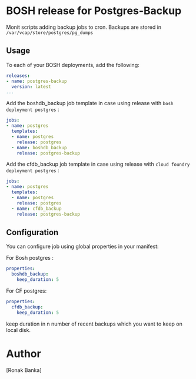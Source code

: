 BOSH release for Postgres-Backup
===============================

Monit scripts adding backup jobs to cron. Backups are stored in `/var/vcap/store/postgres/pg_dumps`

Usage
-----

To each of your BOSH deployments, add the following:

```yaml
releases:
- name: postgres-backup
  version: latest
...
```

Add the boshdb_backup job template in case using release with `bosh deployment postgres` :

```yaml
jobs:
- name: postgres
  templates:
  - name: postgres
    release: postgres
  - name: boshdb_backup
    release: postgres-backup
```

Add the cfdb_backup job template in case using release with `cloud foundry deployment postgres` :

```yaml
jobs:
- name: postgres
  templates:
  - name: postgres
    release: postgres
  - name: cfdb_backup
    release: postgres-backup
```

Configuration
-------------

You can configure job using global properties in your manifest:

For Bosh postgres :

```yaml
properties:
  boshdb_backup:
    keep_duration: 5 
```
For CF postgres:

```yaml
properties:
  cfdb_backup:
    keep_duration: 5
```

keep duration in n number of recent backups which you want to keep on local disk.

# Author
[Ronak Banka]

